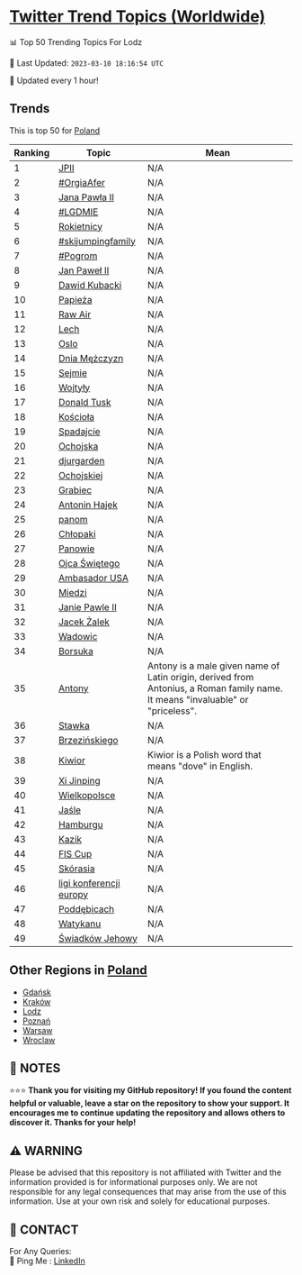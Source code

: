 [Twitter Trend Topics (Worldwide)](https://github.com/ErcinDedeoglu/Twitter-Trend-Topics)
==========


📊 Top 50 Trending Topics For Lodz

📆 Last Updated: `2023-03-10 18:16:54 UTC`

🔧 Updated every 1 hour!


## Trends

This is top 50 for [Poland](</Poland>)

| Ranking | Topic | Mean |
| ------- | ------------ | ------------ |
| 1 | [JPII](http://twitter.com/search?q=JPII) | N/A |
| 2 | [#OrgiaAfer](http://twitter.com/search?q=%23OrgiaAfer) | N/A |
| 3 | [Jana Pawła II](http://twitter.com/search?q=Jana+Paw%c5%82a+II) | N/A |
| 4 | [#LGDMIE](http://twitter.com/search?q=%23LGDMIE) | N/A |
| 5 | [Rokietnicy](http://twitter.com/search?q=Rokietnicy) | N/A |
| 6 | [#skijumpingfamily](http://twitter.com/search?q=%23skijumpingfamily) | N/A |
| 7 | [#Pogrom](http://twitter.com/search?q=%23Pogrom) | N/A |
| 8 | [Jan Paweł II](http://twitter.com/search?q=Jan+Pawe%c5%82+II) | N/A |
| 9 | [Dawid Kubacki](http://twitter.com/search?q=Dawid+Kubacki) | N/A |
| 10 | [Papieża](http://twitter.com/search?q=Papie%c5%bca) | N/A |
| 11 | [Raw Air](http://twitter.com/search?q=Raw+Air) | N/A |
| 12 | [Lech](http://twitter.com/search?q=Lech) | N/A |
| 13 | [Oslo](http://twitter.com/search?q=Oslo) | N/A |
| 14 | [Dnia Mężczyzn](http://twitter.com/search?q=Dnia+M%c4%99%c5%bcczyzn) | N/A |
| 15 | [Sejmie](http://twitter.com/search?q=Sejmie) | N/A |
| 16 | [Wojtyły](http://twitter.com/search?q=Wojty%c5%82y) | N/A |
| 17 | [Donald Tusk](http://twitter.com/search?q=Donald+Tusk) | N/A |
| 18 | [Kościoła](http://twitter.com/search?q=Ko%c5%9bcio%c5%82a) | N/A |
| 19 | [Spadajcie](http://twitter.com/search?q=Spadajcie) | N/A |
| 20 | [Ochojska](http://twitter.com/search?q=Ochojska) | N/A |
| 21 | [djurgarden](http://twitter.com/search?q=djurgarden) | N/A |
| 22 | [Ochojskiej](http://twitter.com/search?q=Ochojskiej) | N/A |
| 23 | [Grabiec](http://twitter.com/search?q=Grabiec) | N/A |
| 24 | [Antonin Hajek](http://twitter.com/search?q=Antonin+Hajek) | N/A |
| 25 | [panom](http://twitter.com/search?q=panom) | N/A |
| 26 | [Chłopaki](http://twitter.com/search?q=Ch%c5%82opaki) | N/A |
| 27 | [Panowie](http://twitter.com/search?q=Panowie) | N/A |
| 28 | [Ojca Świętego](http://twitter.com/search?q=Ojca+%c5%9awi%c4%99tego) | N/A |
| 29 | [Ambasador USA](http://twitter.com/search?q=Ambasador+USA) | N/A |
| 30 | [Miedzi](http://twitter.com/search?q=Miedzi) | N/A |
| 31 | [Janie Pawle II](http://twitter.com/search?q=Janie+Pawle+II) | N/A |
| 32 | [Jacek Żalek](http://twitter.com/search?q=Jacek+%c5%bbalek) | N/A |
| 33 | [Wadowic](http://twitter.com/search?q=Wadowic) | N/A |
| 34 | [Borsuka](http://twitter.com/search?q=Borsuka) | N/A |
| 35 | [Antony](http://twitter.com/search?q=Antony) | Antony is a male given name of Latin origin, derived from Antonius, a Roman family name. It means "invaluable" or "priceless". |
| 36 | [Stawka](http://twitter.com/search?q=Stawka) | N/A |
| 37 | [Brzezińskiego](http://twitter.com/search?q=Brzezi%c5%84skiego) | N/A |
| 38 | [Kiwior](http://twitter.com/search?q=Kiwior) | Kiwior is a Polish word that means "dove" in English. |
| 39 | [Xi Jinping](http://twitter.com/search?q=Xi+Jinping) | N/A |
| 40 | [Wielkopolsce](http://twitter.com/search?q=Wielkopolsce) | N/A |
| 41 | [Jaśle](http://twitter.com/search?q=Ja%c5%9ble) | N/A |
| 42 | [Hamburgu](http://twitter.com/search?q=Hamburgu) | N/A |
| 43 | [Kazik](http://twitter.com/search?q=Kazik) | N/A |
| 44 | [FIS Cup](http://twitter.com/search?q=FIS+Cup) | N/A |
| 45 | [Skórasia](http://twitter.com/search?q=Sk%c3%b3rasia) | N/A |
| 46 | [ligi konferencji europy](http://twitter.com/search?q=ligi+konferencji+europy) | N/A |
| 47 | [Poddębicach](http://twitter.com/search?q=Podd%c4%99bicach) | N/A |
| 48 | [Watykanu](http://twitter.com/search?q=Watykanu) | N/A |
| 49 | [Świadków Jehowy](http://twitter.com/search?q=%c5%9awiadk%c3%b3w+Jehowy) | N/A |



## Other Regions in [Poland](</Poland>)

* [Gdańsk](</Poland/Gdańsk.md>)
* [Kraków](</Poland/Kraków.md>)
* [Lodz](</Poland/Lodz.md>)
* [Poznań](</Poland/Poznań.md>)
* [Warsaw](</Poland/Warsaw.md>)
* [Wroclaw](</Poland/Wroclaw.md>)



## 📝 NOTES

⭐⭐⭐ **Thank you for visiting my GitHub repository! If you found the content helpful or valuable, leave a star on the repository to show your support. It encourages me to continue updating the repository and allows others to discover it. Thanks for your help!**


## ⚠️ WARNING

Please be advised that this repository is not affiliated with Twitter and the information provided is for informational purposes only. We are not responsible for any legal consequences that may arise from the use of this information. Use at your own risk and solely for educational purposes.


## 📨 CONTACT

 For Any Queries:  
            🏓 Ping Me : [LinkedIn](https://www.linkedin.com/in/ercindedeoglu/)
